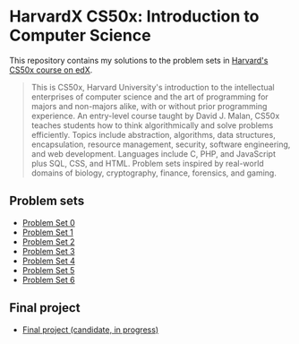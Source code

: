 # HarvardX CS50x: Introduction to Computer Science

This repository contains my solutions to the problem sets in [Harvard's CS50x course on edX](https://www.edx.org/course/introduction-computer-science-harvardx-cs50x).

 > This is CS50x, Harvard University's introduction to the intellectual enterprises of computer science and the art of programming for majors and non-majors alike, with or without prior programming experience. An entry-level course taught by David J. Malan, CS50x teaches students how to think algorithmically and solve problems efficiently. Topics include abstraction, algorithms, data structures, encapsulation, resource management, security, software engineering, and web development. Languages include C, PHP, and JavaScript plus SQL, CSS, and HTML. Problem sets inspired by real-world domains of biology, cryptography, finance, forensics, and gaming.

## Problem sets

- [Problem Set 0](ProblemSet0/)
- [Problem Set 1](ProblemSet1/)
- [Problem Set 2](ProblemSet2/)
- [Problem Set 3](ProblemSet3/)
- [Problem Set 4](ProblemSet4/)
- [Problem Set 5](ProblemSet5/)
- [Problem Set 6](ProblemSet6/)

## Final project

- [Final project (candidate, in progress)](https://github.com/samfrances/Turing-Machine-Simulator/)
